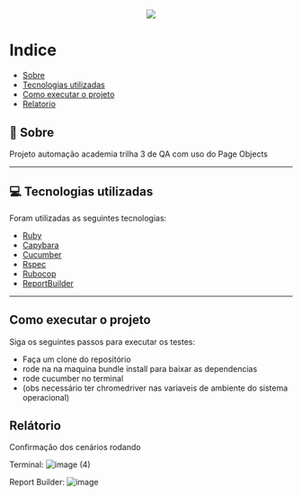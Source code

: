 <h1 align="center">
    <img 
        src="https://user-images.githubusercontent.com/58376382/165360970-3dbb78c8-4a55-496e-8767-b4abc3fce310.jpg" 
    >
    </img>
</h1>

# Indice
- [Sobre](#-sobre)
- [Tecnologias utilizadas](#-tecnologias-utilizadas)
- [Como executar o projeto](#como-executar-o-projeto)
- [Relatorio](#relatorio)

## 👀 Sobre

Projeto automação academia trilha 3 de QA com uso do Page Objects  <br>

---

## 💻 Tecnologias utilizadas

Foram utilizadas as seguintes tecnologias:

- [Ruby](https://www.ruby-lang.org/pt/)
- [Capybara](https://github.com/teamcapybara/capybara)
- [Cucumber](https://cucumber.io/)
- [Rspec](https://rspec.info/)
- [Rubocop](https://github.com/rubocop/rubocop)
- [ReportBuilder](https://github.com/rajatthareja/ReportBuilder)
---
## Como executar o projeto

Siga os seguintes passos para executar os testes:

- Faça um clone do repositório
- rode na na maquina bundle install para baixar as dependencias
- rode cucumber no terminal
- (obs necessário ter chromedriver nas variaveis de ambiente do sistema operacional)

## Relátorio

Confirmação dos cenários rodando

Terminal:
![image (4)](https://user-images.githubusercontent.com/69403840/173665418-cc5965c9-e152-46ca-bff5-09bf4f18023d.png)

Report Builder:
![image](https://user-images.githubusercontent.com/69403840/173665287-24ec4c90-cddf-400d-a9b0-8395c839f23a.png)



